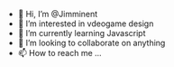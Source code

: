 - 👋 Hi, I’m @Jimminent
- 👀 I’m interested in vdeogame design
- 🌱 I’m currently learning Javascript
- 💞️ I’m looking to collaborate on anything
- 📫 How to reach me ...

<!---
Jimminent/Jimminent is a ✨ special ✨ repository because its `README.md` (this file) appears on your GitHub profile.
You can click the Preview link to take a look at your changes.
--->
